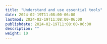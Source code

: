 ```yaml
---
title: "Understand and use essential tools"
date: 2024-02-19T11:08:00-06:00
lastmod: 2024-02-19T11:08:00-06:00
publishdate: 2024-02-19T11:08:00-06:00
description: ""
weight: 10
---
```

